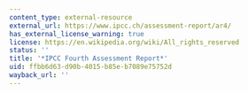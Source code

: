 ```yaml
---
content_type: external-resource
external_url: https://www.ipcc.ch/assessment-report/ar4/
has_external_license_warning: true
license: https://en.wikipedia.org/wiki/All_rights_reserved
status: ''
title: '*IPCC Fourth Assessment Report*'
uid: ffbb6d63-d90b-4015-b85e-b7089e75752d
wayback_url: ''
---
```

